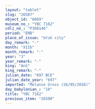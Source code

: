 ```yaml
---
layout: "tablet"
slug: "26587"
object_id: "6069"
museum_no_: "YBC 7162"
cdli_no_: "P308146"
period: "ENB"
place_of_issue: "Uruk city"
day_remark: "-"
month: "XIIb"
month_remark: "-"
year: "3"
year_remark: "-"
king: "Anš"
king_remark: "-"
julian_date: "697 BCE"
julian_date_year: "697"
imported: "Melanie Gross (26/05/2016)"
day_babylonian_: "18"
title: "YBC 7162"
previous_item: "26590"
---
```

